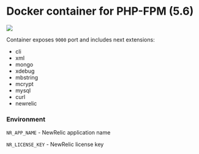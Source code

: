 Docker container for PHP-FPM (5.6)
============================

[![](https://images.microbadger.com/badges/image/nexode/php-fpm.svg)](https://microbadger.com/images/nexode/php-fpm "Get your own image badge on microbadger.com")

Container exposes ```9000``` port and includes next extensions:

* cli
* xml
* mongo
* xdebug
* mbstring
* mcrypt
* mysql
* curl
* newrelic

### Environment

```NR_APP_NAME``` - NewRelic application name

```NR_LICENSE_KEY``` - NewRelic license key
